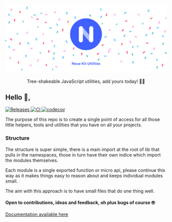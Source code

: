 ![Hero](https://raw.githubusercontent.com/neuekit/utilities/m2/.github/hero.svg)

<p align="center">
  Tree-shakeable JavaScript utilities, add yours today! 🧑‍💻
</p>

## Hello 👋,

<a href="https://github.com/neuekit/utilities/releases">
<img src="https://img.shields.io/github/v/release/neuekit/utilities" alt="Releases" />
</a>

<a href="https://github.com/neuekit/utilities/actions">
<img src="https://img.shields.io/github/workflow/status/neuekit/utilities/test-coverage-ci" alt="CI" />
</a>

<a href="https://codecov.io/gh/neuekit/utilities">
<img src="https://img.shields.io/codecov/c/github/neuekit/utilites" alt="codecov" />
</a>

The purpose of this repo is to create a single point of access for all those little helpers, tools and utilities that you have on all your projects.

### Structure

The structure is super simple, there is a main import at the root of lib that pulls in the namespaces, those in turn have their own indice which import the modules themselves.

Each module is a single exported function or micro api, please continue this way as it makes things easy to reason about and keeps individual modules small.

The aim with this approach is to have small files that do one thing well.

#### Open to contributions, ideas and feedback, oh plus bugs of course 🤓

[Documentation available here](https://neuekit.github.io/utilities/index.html)
